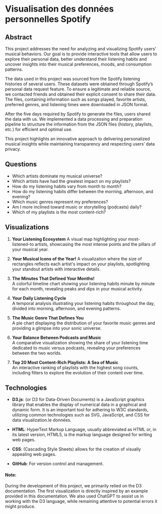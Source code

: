 # Visualisation des données personnelles Spotify 

## Abstract

This project addresses the need for analyzing and visualizing Spotify users’ musical behaviors. Our goal is to provide interactive tools that allow users to explore their 
personal data, better understand their listening habits and uncover insights into their musical preferences, moods, and consumption patterns.

The data used in this project was sourced from the Spotify listening histories of several users. These datasets were obtained through Spotify’s personal data request feature. 
To ensure a legitimate and reliable source, we contacted friends and obtained their explicit consent to share their data. The files, containing information such as songs played,
favorite artists, preferred genres, and listening times were downloaded in JSON format.

After the five days required by Spotify to generate the files, users shared the data with us. We implemented a data processing and preparation pipeline to structure the 
information from the JSON files (history, playlists, etc.) for efficient and optimal use.

This project highlights an innovative approach to delivering personalized musical insights while maintaining transparency and respecting users’ data privacy.

## Questions

- Which artists dominate my musical universe?
- Which artists have had the greatest impact on my playlists?
- How do my listening habits vary from month to month?
- How do my listening habits differ between the morning, afternoon, and evening?
- Which music genres represent my preferences?
- Am I more inclined toward music or storytelling (podcasts) daily?
- Which of my playlists is the most content-rich?
  
## Visualizations

1. **Your Listening Ecosystem**
   A visual map highlighting your most-listened-to artists, showcasing the most intense points and the pillars of your musical year.

3. **Your Musical Icons of the Year!**
   A visualization where the size of rectangles reflects each artist's impact on your playlists, spotlighting your standout artists with interactive details.

5. **The Minutes That Defined Your Months!**  
   A colorful timeline chart showing your listening habits minute by minute for each month, revealing peaks and dips in your musical activity.

6. **Your Daily Listening Cycle**  
   A temporal analysis illustrating your listening habits throughout the day, divided into morning, afternoon, and evening patterns.

7. **The Music Genre That Defines You**  
   A pie chart displaying the distribution of your favorite music genres and providing a glimpse into your sonic universe.

8. **Your Balance Between Podcasts and Music**  
   A comparative visualization showing the share of your listening time dedicated to music versus podcasts, revealing your preferences between the two worlds.

9. **Top 20 Most Content-Rich Playlists: A Sea of Music**  
   An interactive ranking of playlists with the highest song counts, including filters to explore the evolution of their content over time.

## Technologies

* **D3.js**: (or D3 for Data-Driven Documents) is a JavaScript graphics library that enables the display of numerical data in a graphical and dynamic form. It is an important tool for adhering to W3C standards, utilizing common technologies such as SVG, JavaScript, and CSS for data visualization.le données.

* **HTML**: HyperText Markup Language, usually abbreviated as HTML or, in its latest version, HTML5, is the markup language designed for writing web pages.

* **CSS**: (Cascading Style Sheets) allows for the creation of visually appealing web pages.

* **GitHub**: For version control and management.

#### Note: 
During the development of this project, we primarily relied on the D3 documentation. The first visualization is directly inspired by an example provided in this documentation. We also used ChatGPT to assist us in working with the D3 language, while remaining attentive to potential errors it might produce.


